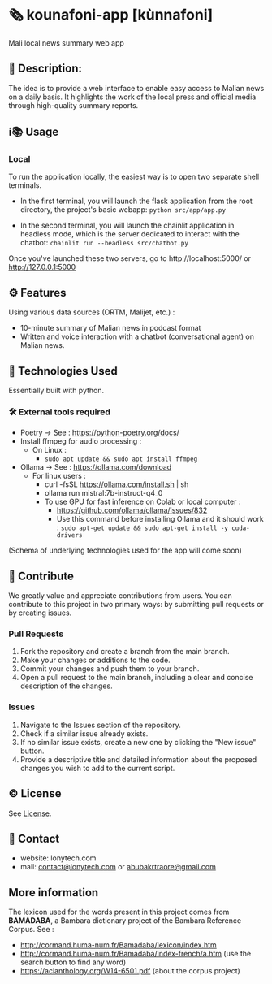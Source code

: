 # 🗞️ kounafoni-app [kùnnafoni]
Mali local news summary web app

## 📝 Description: 
The idea is to provide a web interface to enable easy access to Malian news on a daily basis. 
It highlights the work of the local press and official media through high-quality summary reports.

## ℹ️📚 Usage
### Local 
To run the application locally, the easiest way is to open two separate shell terminals.
- In the first terminal, you will launch the flask application from the root directory,
the project's basic webapp: `python src/app/app.py`

- In the second terminal, you will launch the chainlit application in headless mode,
which is the server dedicated to interact with the chatbot: `chainlit run --headless src/chatbot.py`

Once you've launched these two servers, go to http://localhost:5000/ or http://127.0.0.1:5000


## ⚙️ Features
Using various data sources (ORTM, Malijet, etc.) :
- 10-minute summary of Malian news in podcast format
- Written and voice interaction with a chatbot (conversational agent) on Malian news.

[//]: # (Screenshots: Include screenshots of the application to give contributors a visual idea of the project.)

## 🔬 Technologies Used
Essentially built with python.

### 🛠️ External tools required
- Poetry -> See : https://python-poetry.org/docs/
- Install ffmpeg for audio processing : 
  - On Linux :
    - `sudo apt update && sudo apt install ffmpeg`
- Ollama -> See : https://ollama.com/download
  - For linux users :
    - curl -fsSL https://ollama.com/install.sh | sh
    - ollama run mistral:7b-instruct-q4_0
    - To use GPU for fast inference on Colab or local computer :
      - https://github.com/ollama/ollama/issues/832
      - Use this command before installing Ollama and it should work : `sudo apt-get update && sudo apt-get install -y cuda-drivers`

(Schema of underlying technologies used for the app will come soon)

## 🤝 Contribute

We greatly value and appreciate contributions from users. 
You can contribute to this project in two primary ways: by submitting pull requests or by creating issues.

### Pull Requests
1. Fork the repository and create a branch from the main branch. 
2. Make your changes or additions to the code. 
3. Commit your changes and push them to your branch. 
4. Open a pull request to the main branch, including a clear and concise description of the changes.

### Issues
1. Navigate to the Issues section of the repository. 
2. Check if a similar issue already exists. 
3. If no similar issue exists, create a new one by clicking the "New issue" button. 
4. Provide a descriptive title and detailed information about the proposed changes you wish to add to the current script.

## ©️ License
See [License](LICENSE).

## 📧 Contact
- website: lonytech.com
- mail: contact@lonytech.com or abubakrtraore@gmail.com

## More information
The lexicon used for the words present in this project comes from **BAMADABA**, a Bambara dictionary project
of the Bambara Reference Corpus.
See : 
- http://cormand.huma-num.fr/Bamadaba/lexicon/index.htm
- http://cormand.huma-num.fr/Bamadaba/index-french/a.htm (use the search button to find any word)
- https://aclanthology.org/W14-6501.pdf (about the corpus project)
